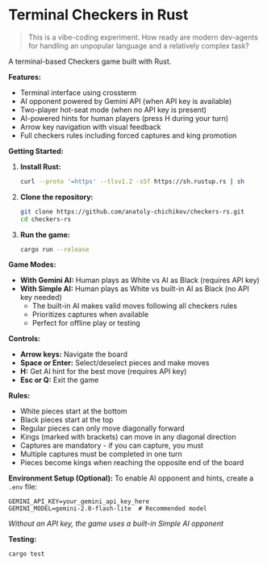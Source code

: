 # Terminal Checkers in Rust

> This is a vibe-coding experiment. 
> How ready are modern dev-agents for handling an unpopular language and a relatively complex task?

A terminal-based Checkers game built with Rust.

**Features:**
- Terminal interface using crossterm
- AI opponent powered by Gemini API (when API key is available)
- Two-player hot-seat mode (when no API key is present)
- AI-powered hints for human players (press H during your turn)
- Arrow key navigation with visual feedback
- Full checkers rules including forced captures and king promotion

**Getting Started:**

1. **Install Rust:**
   ```bash
   curl --proto '=https' --tlsv1.2 -sSf https://sh.rustup.rs | sh
   ```
   
2. **Clone the repository:**
   ```bash
   git clone https://github.com/anatoly-chichikov/checkers-rs.git
   cd checkers-rs
   ```
   
3. **Run the game:**
   ```bash
   cargo run --release
   ```

**Game Modes:**
- **With Gemini AI:** Human plays as White vs AI as Black (requires API key)
- **With Simple AI:** Human plays as White vs built-in AI as Black (no API key needed)
  - The built-in AI makes valid moves following all checkers rules
  - Prioritizes captures when available
  - Perfect for offline play or testing

**Controls:**
- **Arrow keys:** Navigate the board
- **Space or Enter:** Select/deselect pieces and make moves
- **H:** Get AI hint for the best move (requires API key)
- **Esc or Q:** Exit the game

**Rules:**
- White pieces start at the bottom
- Black pieces start at the top
- Regular pieces can only move diagonally forward
- Kings (marked with brackets) can move in any diagonal direction
- Captures are mandatory - if you can capture, you must
- Multiple captures must be completed in one turn
- Pieces become kings when reaching the opposite end of the board

**Environment Setup (Optional):**
To enable AI opponent and hints, create a `.env` file:
```env
GEMINI_API_KEY=your_gemini_api_key_here
GEMINI_MODEL=gemini-2.0-flash-lite  # Recommended model
```
*Without an API key, the game uses a built-in Simple AI opponent*

**Testing:**
```bash
cargo test
```